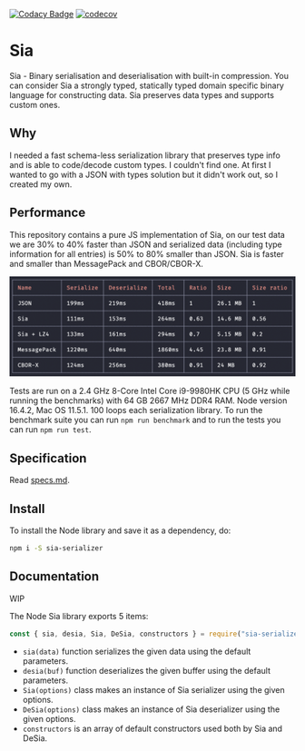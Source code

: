 [![Codacy Badge](https://app.codacy.com/project/badge/Grade/61f392c96c49481ba4c7d3f109db2fdc)](https://www.codacy.com/gh/pouya-eghbali/sia/dashboard?utm_source=github.com&utm_medium=referral&utm_content=pouya-eghbali/sia&utm_campaign=Badge_Grade)
[![codecov](https://codecov.io/gh/pouya-eghbali/sia/branch/master/graph/badge.svg?token=PCX0CJEW0A)](https://codecov.io/gh/pouya-eghbali/sia)

# Sia

Sia - Binary serialisation and deserialisation with built-in compression. You can consider Sia a strongly typed,
statically typed domain specific binary language for constructing data. Sia preserves data types and supports custom ones.

## Why

I needed a fast schema-less serialization library that preserves type info and is able to code/decode custom types.
I couldn't find one. At first I wanted to go with a JSON with types solution but it didn't work out, so
I created my own.

## Performance

This repository contains a pure JS implementation of Sia, on our test data we are 30% to 40% faster than JSON
and serialized data (including type information for all entries) is 50% to 80% smaller than JSON. Sia is faster
and smaller than MessagePack and CBOR/CBOR-X.

![Sia](./fast.png)

Tests are run on a 2.4 GHz 8-Core Intel Core i9-9980HK CPU (5 GHz while running the benchmarks)
with 64 GB 2667 MHz DDR4 RAM. Node version 16.4.2, Mac OS 11.5.1. 100 loops each serialization library.
To run the benchmark suite you can run `npm run benchmark` and to run the tests you can run `npm run test`.

## Specification

Read [specs.md](specs.md).

## Install

To install the Node library and save it as a dependency, do:

```bash
npm i -S sia-serializer
```

## Documentation

WIP

The Node Sia library exports 5 items:

```JavaScript
const { sia, desia, Sia, DeSia, constructors } = require("sia-serializer");
```

- `sia(data)` function serializes the given data using the default parameters.
- `desia(buf)` function deserializes the given buffer using the default parameters.
- `Sia(options)` class makes an instance of Sia serializer using the given options.
- `DeSia(options)` class makes an instance of Sia deserializer using the given options.
- `constructors` is an array of default constructors used both by Sia and DeSia.
